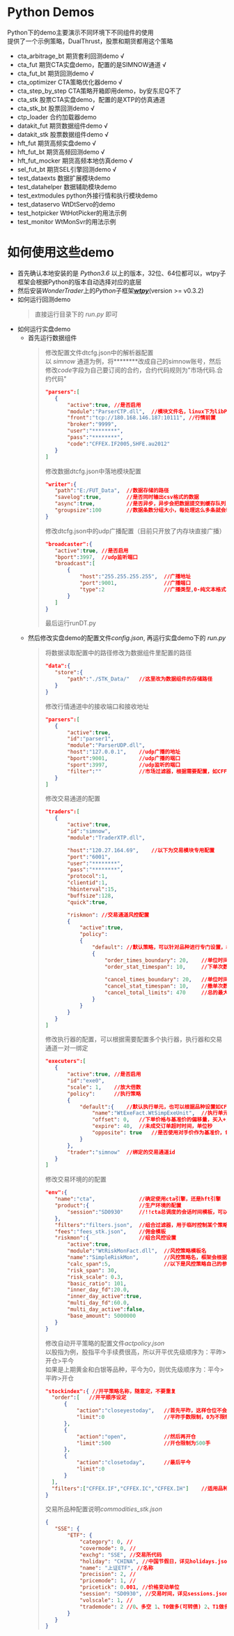 # Python Demos

Python下的demo主要演示不同环境下不同组件的使用<br>
提供了一个示例策略，DualThrust，股票和期货都用这个策略
+ cta_arbitrage_bt  期货套利回测demo √
+ cta_fut           期货CTA实盘demo，配置的是SIMNOW通道 √
+ cta_fut_bt        期货回测demo √
+ cta_optimizer     CTA策略优化器demo √
+ cta_step_by_step  CTA策略开箱即用demo，by安东尼Q不了
+ cta_stk           股票CTA实盘demo，配置的是XTP的仿真通道
+ cta_stk_bt        股票回测demo √
+ ctp_loader        合约加载器demo
+ datakit_fut       期货数据组件demo √
+ datakit_stk       股票数据组件demo √
+ hft_fut           期货高频实盘demo √
+ hft_fut_bt        期货高频回测demo √
+ hft_fut_mocker    期货高频本地仿真demo √
+ sel_fut_bt        期货SEL引擎回测demo √
+ test_dataexts     数据扩展模块demo
+ test_datahelper   数据辅助模块demo
+ test_extmodules   python外接行情和执行模块demo
+ test_dataservo    WtDtServo的demo
+ test_hotpicker    WtHotPicker的用法示例
+ test_monitor      WtMonSvr的用法示例

# 如何使用这些demo
+ 首先确认本地安装的是 *Python3.6* 以上的版本，32位、64位都可以，wtpy子框架会根据Python的版本自动选择对应的底层
+ 然后安装*WonderTrader*上的*Python*子框架[***wtpy***](https://pypi.org/project/wtpy/)(version >= v0.3.2)
+ 如何运行回测demo
    > 直接运行目录下的 *run.py* 即可
+ 如何运行实盘demo
    - 首先运行数据组件
        > 修改配置文件dtcfg.json中的解析器配置<br>
        以 *simnow* 通道为例，将********改成自己的simnow账号，然后修改*code*字段为自己要订阅的合约，合约代码规则为"市场代码.合约代码"
        >```json
        >"parsers":[
        >    {
        >        "active":true, //是否启用
        >        "module":"ParserCTP.dll",  //模块文件名，linux下为libParserCTP.so
        >        "front":"tcp://180.168.146.187:10111", //行情前置
        >        "broker":"9999", 
        >        "user":"********",
        >        "pass":"********",
        >        "code":"CFFEX.IF2005,SHFE.au2012"
        >    }
        >]
        >```
        > 修改数据dtcfg.json中落地模块配置
        >```json
        >"writer":{
        >    "path":"E:/FUT_Data",  //数据存储的路径
        >    "savelog":true,        //是否同时输出csv格式的数据
        >    "async":true,          //是否异步，异步会把数据提交到缓存队列，然后由独立线程进行处理
        >    "groupsize":100        //数据条数分组大小，每处理这么多条就会输出一条日志
        >}
        >```
        > 修改dtcfg.json中的udp广播配置（目前只开放了内存块直接广播）
        >```json
        >"broadcaster":{
        >    "active":true, //是否启用
        >    "bport":3997,  //udp监听端口
        >    "broadcast":[
        >        {
        >            "host":"255.255.255.255",  //广播地址
        >            "port":9001,               //广播端口
        >            "type":2                   //广播类型,0-纯文本格式,1-json格式,2-内存块直接广播
        >        }
        >    ]
        >}
        >```
        > 最后运行runDT.py
    - 然后修改实盘demo的配置文件*config.json*, 再运行实盘demo下的 *run.py*
        > 将数据读取配置中的路径修改为数据组件里配置的路径
        >```json
        >"data":{
        >    "store":{
        >        "path":"./STK_Data/"   //这里改为数据组件的存储路径
        >    }
        >}
        >```
        > 修改行情通道中的接收端口和接收地址
        >```json
        >"parsers":[
        >    {
        >        "active":true,
        >        "id":"parser1",
        >        "module":"ParserUDP.dll",
        >        "host":"127.0.0.1",    //udp广播的地址
        >        "bport":9001,          //udp广播的端口
        >        "sport":3997,          //udp监听的端口
        >        "filter":""            //市场过滤器，根据需要配置，如CFFEX,SHFE，可针对不同的市场配置不同的行情通道
        >    }
        >]
        >```
        > 修改交易通道的配置
        >```json
        >"traders":[
        >    {
        >        "active":true,
        >        "id":"simnow",
        >        "module":"TraderXTP.dll",
        >
        >        "host":"120.27.164.69",    //以下为交易模块专用配置
        >        "port":"6001",
        >        "user":"********",
        >        "pass":"********",
        >        "protocol":1,
        >        "clientid":1,
        >        "hbinterval":15,
        >        "buffsize":128,
        >        "quick":true,
        >
        >        "riskmon": //交易通道风控配置
        >        {
        >            "active":true,
        >            "policy":
        >            {
        >                "default": //默认策略，可以针对品种进行专门设置，格式如CFFEX.IF
        >                {
        >                    "order_times_boundary": 20,    //单位时间最高下单次数，如10s内下单20次
        >                    "order_stat_timespan": 10,     //下单次数统计时间，单位秒
        >                    
        >                    "cancel_times_boundary": 20,   //单位时间最高撤单次数，如10s内撤单20次
        >                    "cancel_stat_timespan": 10,    //撤单次数统计时间
        >                    "cancel_total_limits": 470     //总的最大撤单次数
        >                }
        >            }
        >        }
        >    }
        >]
        >```
        > 修改执行器的配置，可以根据需要配置多个执行器，执行器和交易通道一对一绑定
        >```json
        >"executers":[
        >    {
        >        "active":true, //是否启用
        >        "id":"exe0",
        >        "scale": 1,    //放大倍数 
        >        "policy":      //执行策略
        >        {
        >            "default":{    //默认执行单元，也可以根据品种设置如CFFEX.IF
        >                "name":"WtExeFact.WtSimpExeUnit",  //执行单元名（工厂名.执行单元名）
        >                "offset": 0,   //下单价格与基准价的偏移量，买入+，卖出-
        >                "expire": 40,  //未成交订单超时时间，单位秒
        >                "opposite": true   //是否使用对手价作为基准价，false时为最新价
        >            }
        >        },
        >        "trader":"simnow"  //绑定的交易通道id
        >    }
        >]
        >```
        > 修改交易环境的的配置
        >```json
        >"env":{
        >    "name":"cta",              //确定使用cta引擎，还是hft引擎
        >    "product":{                //生产环境的配置
        >        "session":"SD0930"     //!!cta总调度的会话时间模板，可以在sessions.json里找到
        >    },
        >    "filters":"filters.json",  //组合过滤器，用于临时控制某个策略或品种的信号
        >    "fees":"fees_stk.json",    //佣金模板
        >    "riskmon":{                //组合风控设置
        >        "active":true,
        >        "module":"WtRiskMonFact.dll",  //风控策略模板名
        >        "name":"SimpleRiskMon",        //风控策略名，框架会根据这个策略名创建风控策略实例
        >        "calc_span":5,                 //以下是风控策略自己的参数
        >        "risk_span": 30,
        >        "risk_scale": 0.3,
        >        "basic_ratio": 101,
        >        "inner_day_fd":20.0,
        >        "inner_day_active":true,
        >        "multi_day_fd":60.0,
        >        "multi_day_active":false,
        >        "base_amount": 5000000
        >    }
        >}
        >```
        > 修改自动开平策略的配置文件*actpolicy.json*<br>
        >以股指为例，股指平今手续费很高，所以开平优先级顺序为：平昨>开仓>平今<br>
        >如果是上期黄金和白银等品种，平今为0，则优先级顺序为：平今>平昨>开仓
        >```json
        >"stockindex":{ //开平策略名称，随意定，不要重复
		>	"order":[   //开平顺序设定
		>		{
		>			"action":"closeyestoday",   //首先平昨，这样仓位不会一直增加，减少保证金占用
		>			"limit":0                   //平昨手数限制，0为不限制
		>		},
		>		{
		>			"action":"open",            //然后再开仓
		>			"limit":500                 //开仓限制为500手
		>		},
		>		{
		>			"action":"closetoday",      //最后平今
		>			"limit":0
		>		}
		>	],
		>	"filters":["CFFEX.IF","CFFEX.IC","CFFEX.IH"]    //适用品种为IF、IC、IH
		>}
        >```
        > 交易所品种配置说明*commodities_stk.json*
        >```json
        >{
        >    "SSE": {
        >        "ETF": {
        >            "category": 0, //
        >            "covermode": 0, //
        >            "exchg": "SSE", //交易所代码
        >            "holiday": "CHINA", //中国节假日，详见holidays.json
        >            "name": "上证ETF", //名称
        >            "precision": 2, //
        >            "pricemode": 1, //
        >            "pricetick": 0.001, //价格变动单位
        >            "session": "SD0930", //交易时间，详见sessions.json
        >            "volscale": 1, //
        >            "trademode": 2 //0、多空 1、T0做多(可转债) 2、T1做多(股票/ETF)
        >        }
        >    }
        >}
        >```
